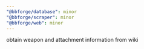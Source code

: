 ```yaml
---
"@bbforge/database": minor
"@bbforge/scraper": minor
"@bbforge/web": minor
---
```


obtain weapon and attachment information from wiki

